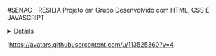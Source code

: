 #SENAC - RESILIA
Projeto em Grupo Desenvolvido  com HTML, CSS  E JAVASCRIPT
<details><sumary> Telas do Site<br>
  </sumary>
   ➝ Página Inicial <br>
   ➝ Página de  Contatos <br>
   ➝ Página de Serviços   <br>
   ➝ Página Cadastro Lista de Espera <br>
   ➝ Página de Login com Recuperação de senha<br>
  ![image](https://user-images.githubusercontent.com/113525688/205652344-311603c9-4342-4b9c-ae3f-6d2b262b63d2.png)<br>
![image](https://user-images.githubusercontent.com/113525688/205652475-d7f350d3-e28e-49d0-87ba-aebe80be01ab.png)<br>
![image](https://user-images.githubusercontent.com/113525688/205652562-b6a80f79-3d3a-4a53-836e-dc1874deabc2.png)<br>
![image](https://user-images.githubusercontent.com/113525688/205652664-394d7098-0626-4d5a-b95b-8d62a7640a03.png)<br>
![image](https://user-images.githubusercontent.com/113525688/205652886-3eca8cea-3a4d-4f80-bc8f-eff1546aceba.png)<br>
</details>

!https://avatars.githubusercontent.com/u/113525360?v=4


